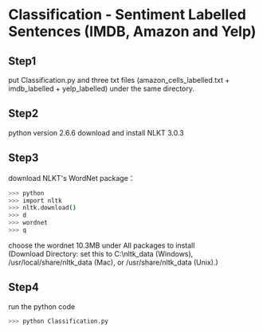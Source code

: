# Classification - Sentiment Labelled Sentences (IMDB, Amazon and Yelp)
## Step1
put Classification.py and three txt files (amazon_cells_labelled.txt + imdb_labelled + yelp_labelled) under the same directory.

## Step2
python version 2.6.6
download and install NLKT 3.0.3

## Step3
download NLKT's WordNet package：
```bash
>>> python
>>> import nltk
>>> nltk.download()
>>> d
>>> wordnet
>>> q
```
choose the wordnet 10.3MB under All packages to install <br>
(Download Directory:  set this to C:\nltk_data (Windows), /usr/local/share/nltk_data (Mac), or /usr/share/nltk_data (Unix).)

## Step4
run the python code
```bash
>>> python Classification.py
```
